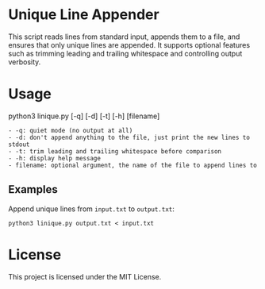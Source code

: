 # Unique Line Appender

This script reads lines from standard input, appends them to a file, and ensures that only unique lines are appended. It supports optional features such as trimming leading and trailing whitespace and controlling output verbosity.

# Usage 
python3 linique.py [-q] [-d] [-t] [-h] [filename]
```
- -q: quiet mode (no output at all)
- -d: don't append anything to the file, just print the new lines to stdout
- -t: trim leading and trailing whitespace before comparison
- -h: display help message
- filename: optional argument, the name of the file to append lines to
```
## Examples
Append unique lines from `input.txt` to `output.txt`:
```
python3 linique.py output.txt < input.txt
```

# License
This project is licensed under the MIT License.
